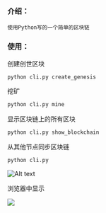 ### 介绍：
	使用Python写的一个简单的区块链

### 使用：

创建创世区块

```python
python cli.py create_genesis
```

挖矿

```python
python cli.py mine
```

显示区块链上的所有区块

```python
python cli.py show_blockchain
```

从其他节点同步区块链

```python
python cli.py
```

![Alt text](http://p02xpbzpl.bkt.clouddn.com/blockchain02.png)

浏览器中显示

![](http://p02xpbzpl.bkt.clouddn.com/blockchain01.png)